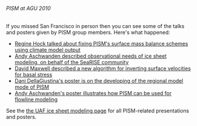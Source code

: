 ###### PISM at AGU 2010

If you missed San Francisco in person then you can see some of the talks
and posters given by PISM group members. Here's what happened:

* [Regine Hock talked about fixing PISM's surface mass balance schemes using climate model output](http://www2.gi.alaska.edu/snowice/glaciers/iceflow/AGU2010_PISM_Greenland_regine.pdf)
* [Andy Aschwanden described observational needs of ice sheet modeling, on behalf of the SeaRISE community](http://www2.gi.alaska.edu/snowice/glaciers/iceflow/cresis-searise.pdf)
* [David Maxwell described a new algorithm for inverting surface velocities for basal stress](http://www2.gi.alaska.edu/snowice/glaciers/iceflow/Maxwell_AGU2010.zip)
* [Dani DellaGiustina's poster is on the developing of the regional model mode of PISM](http://www2.gi.alaska.edu/snowice/glaciers/iceflow/AGU2010_dani.pdf)
* [Andy Aschwanden's poster illustrates how PISM can be used for flowline modeling](http://www2.gi.alaska.edu/snowice/glaciers/iceflow/AGU2010_andy_poster_flowline.pdf)

See the [the UAF ice sheet modeling
page](http://www2.gi.alaska.edu/snowice/glaciers/iceflow/#posters) for
all PISM-related presentations and posters.
